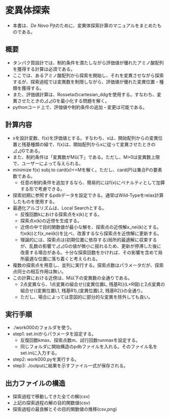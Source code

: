 # 変異体探索
- 本書は、_De Novo_ Pjtのために、変異体探索計算のマニュアルをまとめたものである。

## 概要
- タンパク質設計では、制約条件を満たしながら評価値が優れたアミノ酸配列を獲得する計算は必須である。
- ここでは、あるアミノ酸配列から探索を開始し、それを変異させながら探索するが、探索過程では変異数を制限しながら、評価値が優れた変異位置・種類を獲得する。
- また、評価値計算は、Rossetaのcartesian_ddgを使用する。すなわち、変異させたときの⊿⊿Gを最小化する問題を解く。
- pythonコード上で、評価値や制約条件の追加・変更は可能である。

## 計算内容
- xを設計変数、f(x)を評価値とする。すなわち、xは、開始配列からの変異位置と残基種類の組で、f(x)は、開始配列からxに従って変異させたときの⊿⊿Gである。
- また、制約条件は「変異数がM以下」である。ただし、M>0は変異数上限で、ユーザーによって与えられる。
- minimize f(x) subj.to card(x)<=Mを解く。ただし、card(P)は集合Pの要素数である。
    - 任意の制約条件を追加するなら、簡易的にはf(x)にペナルティとして加算する形で考慮できる。
- 探索初期に参照するpdbデータを設定できる。通常はWild-Typeをrelax計算したものを使用する。
- 最適化アルゴリズムは、Local Searchとする。
    - 反復回数kにおける探索点をx(k)とする。
    - 探索点x(k)の近傍を生成する。
    - 近傍の中で目的関数値が最小な解を、探索点の近傍解x_nei(k)とする。f(x(k))とf(x_nei(k))を比べ、改善するなら探索点を近傍解に更新する。
    - 理論的には、探索点は(初期位置に依存する)局所的最適解に収束するが、乱数の影響で⊿⊿Gの値が微小に揺れるため、更新が停滞した後に改善する場合がある。十分な探索回数をかければ、その影響を含めて局所最適な位置に落ち着くと考えられる。
- 複数の探索点を用意し、並列に実行する。探索点数はパラメータだが、探索点同士の相互作用は無い。
- この計算における近傍は、M以下の変異数の全通りである。
    - 2点変異なら、1点変異の組合せ{(変異位置L, 残基R)}(L×R個)と2点変異の組合せ{(変異位置L1, 残基R1),(変異位置L2, 残基R2)}の全通り。
    - ただし、場合によっては意図的に部分的な変異を除外しても良い。


## 実行手順
- ./work000のフォルダを使う。
- step1: set.iniからパラメータを設定する。
   - 反復回数kmax、探索点数m、試行回数runmaxを設定する。
   - 同じフォルダに開始構造のpdbファイルを入れる。そのファイル名をset.iniに入力する。
- step2: work000.pyを実行する。
- step3: ./outputに結果を示すファイル一式が保存される。


## 出力ファイルの構造
- 探索過程で移動してきた全ての解(csv)
- 上記の探索過程の解の目的関数値(csv)
- 探索過程の最良解とその目的関数値の推移(csv,png)

